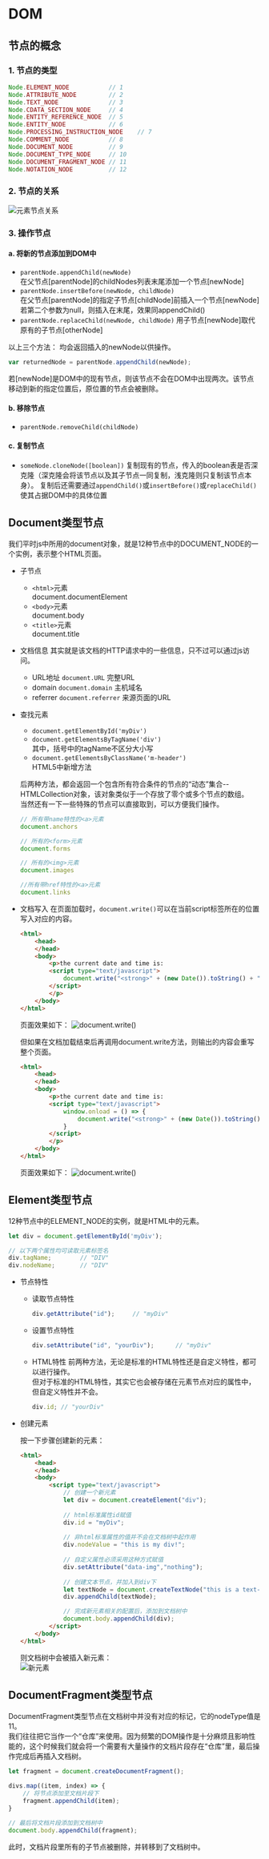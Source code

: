# DOM
## 节点的概念
### 1. 节点的类型
```js
Node.ELEMENT_NODE 			// 1
Node.ATTRIBUTE_NODE			// 2
Node.TEXT_NODE				// 3
Node.CDATA_SECTION_NODE		// 4
Node.ENTITY_REFERENCE_NODE	// 5
Node.ENTITY_NODE			// 6
Node.PROCESSING_INSTRUCTION_NODE	// 7
Node.COMMENT_NODE			// 8
Node.DOCUMENT_NODE			// 9
Node.DOCUMENT_TYPE_NODE		// 10
Node.DOCUMENT_FRAGMENT_NODE	// 11
Node.NOTATION_NODE			// 12
```
### 2. 节点的关系
![元素节点关系](./img/NodeRelation.png)

### 3. 操作节点
#### a. 将新的节点添加到DOM中
- `parentNode.appendChild(newNode)`  
	在父节点[parentNode]的childNodes列表末尾添加一个节点[newNode]
- `parentNode.insertBefore(newNode, childNode)`  
	在父节点[parentNode]的指定子节点[childNode]前插入一个节点[newNode]  
	若第二个参数为null，则插入在末尾，效果同appendChild()
- `parentNode.replaceChild(newNode, childNode)`
	用子节点[newNode]取代原有的子节点[otherNode]

以上三个方法：
均会返回插入的newNode以供操作。

```js
var returnedNode = parentNode.appendChild(newNode);
```
若[newNode]是DOM中的现有节点，则该节点不会在DOM中出现两次。该节点移动到新的指定位置后，原位置的节点会被删除。

#### b. 移除节点
-  `parentNode.removeChild(childNode)`

#### c. 复制节点
- `someNode.cloneNode([boolean])`
	复制现有的节点，传入的boolean表是否深克隆（深克隆会将该节点以及其子节点一同复制，浅克隆则只复制该节点本身）。
	复制后还需要通过`appendChild()`或`insertBefore()`或`replaceChild()`使其占据DOM中的具体位置

## Document类型节点
我们平时js中所用的document对象，就是12种节点中的DOCUMENT_NODE的一个实例，表示整个HTML页面。 

- 子节点  
	+ `<html>`元素  
		document.documentElement  
	+ `<body>`元素  
		document.body  
	+ `<title>`元素  
		document.title

- 文档信息
	其实就是该文档的HTTP请求中的一些信息，只不过可以通过js访问。
	+ URL地址
		`document.URL` 完整URL
	+ domain
		`document.domain` 主机域名
	+ referrer
		`document.referrer` 来源页面的URL
- 查找元素
	+ `document.getElementById('myDiv')`  
	+ `document.getElementsByTagName('div')`  
		其中，括号中的tagName不区分大小写  
	+ `document.getElementsByClassName('m-header')`  
		HTML5中新增方法

	后两种方法，都会返回一个包含所有符合条件的节点的“动态”集合--HTMLCollection对象，该对象类似于一个存放了零个或多个节点的数组。  
	当然还有一下一些特殊的节点可以直接取到，可以方便我们操作。
	
	```js
	// 所有带name特性的<a>元素
	document.anchors
	
	// 所有的<form>元素
	document.forms
	
	// 所有的<img>元素
	document.images
	
	//所有带href特性的<a>元素
	document.links
	```
- 文档写入
	在页面加载时，`document.write()`可以在当前script标签所在的位置写入对应的内容。
	
	```html
	<html>
		<head>
		</head>
		<body>
			<p>the current date and time is:
			<script type="text/javascript">
				document.write("<strong>" + (new Date()).toString() + "</strong>")
			</script>
			</p>
		</body>
	</html>
	```
	页面效果如下：
	![document.write()](img/html_write_1.jpeg)
	
	但如果在文档加载结束后再调用document.write方法，则输出的内容会重写整个页面。
	
	```html
	<html>
		<head>
		</head>
		<body>
			<p>the current date and time is:
			<script type="text/javascript">
				window.onload = () => {
					document.write("<strong>" + (new Date()).toString() + "</strong>")
				}
			</script>
			</p>
		</body>
	</html>
	```
	页面效果如下：
	![document.write()](img/html_write_2.jpeg)	
	
## Element类型节点
12种节点中的ELEMENT_NODE的实例，就是HTML中的元素。 

```js
let div = document.getElementById('myDiv');

// 以下两个属性均可读取元素标签名
div.tagName;		// "DIV"
div.nodeName;		// "DIV"
```
+ 节点特性
	- 读取节点特性
		
		```js
		div.getAttribute("id");		// "myDiv"
		```
	- 设置节点特性
	
		```js
		div.setAttribute("id", "yourDiv");		// "myDiv"
		```
	- HTML特性
		前两种方法，无论是标准的HTML特性还是自定义特性，都可以进行操作。  
		但对于标准的HTML特性，其实它也会被存储在元素节点对应的属性中，但自定义特性并不会。 
		
		```js
		div.id;	// "yourDiv"
		```
+ 创建元素

	按一下步骤创建新的元素：
	
	```html
	<html>
		<head>
		</head>
		<body>
			<script type="text/javascript">
				// 创建一个新元素
				let div = document.createElement("div");
				
				// html标准属性id赋值
				div.id = "myDiv";
				
				// 非html标准属性的值并不会在文档树中起作用
				div.nodeValue = "this is my div!";
				
				// 自定义属性必须采用这种方式赋值
				div.setAttribute("data-img","nothing");
				
				// 创建文本节点，并加入到div下
				let textNode = document.createTextNode("this is a text-node!");
				div.appendChild(textNode);
	
				// 完成新元素相关的配置后，添加到文档树中
				document.body.appendChild(div);
			</script>
		</body>
	</html>
	```
	则文档树中会被插入新元素：  
	![新元素](img/newDIV.jpeg)
	
	
## DocumentFragment类型节点
DocumentFragment类型节点在文档树中并没有对应的标记，它的nodeType值是11。  
我们往往把它当作一个“仓库”来使用。因为频繁的DOM操作是十分麻烦且影响性能的，这个时候我们就会将一个需要有大量操作的文档片段存在“仓库”里，最后操作完成后再插入文档树。

```js
let fragment = document.createDocumentFragment();
			
divs.map((item, index) => {
	// 将节点添加至文档片段下
	fragment.appendChild(item);
}

// 最后将文档片段添加到文档树中
document.body.appendChild(fragment);
```
此时，文档片段里所有的子节点被删除，并转移到了文档树中。
